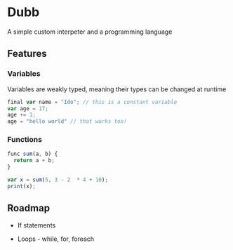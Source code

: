 
# Dubb
A simple custom interpeter and a programming language





## Features

### Variables
Variables are weakly typed, meaning their types can be changed at runtime
```javascript
final var name = "Ido"; // this is a constant variable
var age = 17;
age += 1;
age = "hello world" // that works too!
```

### Functions
```javascript
func sum(a, b) {
  return a + b;
}

var x = sum(5, 3 - 2  * 4 + 10);
print(x);
```


## Roadmap

- If statements

- Loops - while, for, foreach

